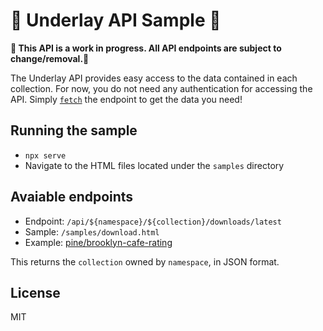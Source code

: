 # 🚧 Underlay API Sample 🚧

**🚧 This API is a work in progress. All API endpoints are subject to change/removal.🚧**

The Underlay API provides easy access to the data contained in each collection.
For now, you do not need any authentication for accessing the API. Simply [`fetch`](https://github.github.io/fetch/) the endpoint to get the data you need!

## Running the sample

- `npx serve`
- Navigate to the HTML files located under the `samples` directory

## Avaiable endpoints

- Endpoint: `/api/${namespace}/${collection}/downloads/latest`
- Sample: `/samples/download.html`
- Example: [pine/brooklyn-cafe-rating](https://dev.underlay.org/api/pine/brooklyn-cafe-rating/downloads/latest)

This returns the `collection` owned by `namespace`, in JSON format.

## License

MIT
